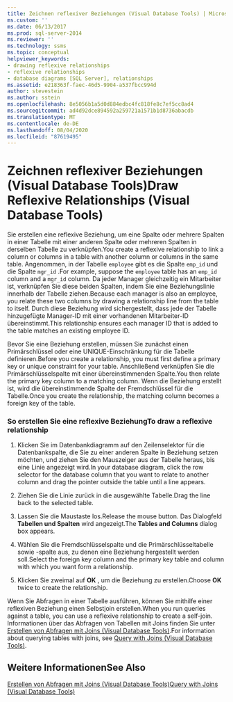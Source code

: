 ```yaml
---
title: Zeichnen reflexiver Beziehungen (Visual Database Tools) | Microsoft-Dokumentation
ms.custom: ''
ms.date: 06/13/2017
ms.prod: sql-server-2014
ms.reviewer: ''
ms.technology: ssms
ms.topic: conceptual
helpviewer_keywords:
- drawing reflexive relationships
- reflexive relationships
- database diagrams [SQL Server], relationships
ms.assetid: e218363f-faec-46d5-9904-a537fbcc994d
author: stevestein
ms.author: sstein
ms.openlocfilehash: 8e5056b1a5d0d884edbc4fc818fe8c7ef5cc8ad4
ms.sourcegitcommit: ad4d92dce894592a259721a1571b1d8736abacdb
ms.translationtype: MT
ms.contentlocale: de-DE
ms.lasthandoff: 08/04/2020
ms.locfileid: "87619495"
---
```

# <a name="draw-reflexive-relationships-visual-database-tools"></a><span data-ttu-id="bfe45-102">Zeichnen reflexiver Beziehungen (Visual Database Tools)</span><span class="sxs-lookup"><span data-stu-id="bfe45-102">Draw Reflexive Relationships (Visual Database Tools)</span></span>
  <span data-ttu-id="bfe45-103">Sie erstellen eine reflexive Beziehung, um eine Spalte oder mehrere Spalten in einer Tabelle mit einer anderen Spalte oder mehreren Spalten in derselben Tabelle zu verknüpfen.</span><span class="sxs-lookup"><span data-stu-id="bfe45-103">You create a reflexive relationship to link a column or columns in a table with another column or columns in the same table.</span></span> <span data-ttu-id="bfe45-104">Angenommen, in der Tabelle `employee` gibt es die Spalte `emp_id` und die Spalte `mgr_id` .</span><span class="sxs-lookup"><span data-stu-id="bfe45-104">For example, suppose the `employee` table has an `emp_id` column and a `mgr_id` column.</span></span> <span data-ttu-id="bfe45-105">Da jeder Manager gleichzeitig ein Mitarbeiter ist, verknüpfen Sie diese beiden Spalten, indem Sie eine Beziehungslinie innerhalb der Tabelle ziehen.</span><span class="sxs-lookup"><span data-stu-id="bfe45-105">Because each manager is also an employee, you relate these two columns by drawing a relationship line from the table to itself.</span></span> <span data-ttu-id="bfe45-106">Durch diese Beziehung wird sichergestellt, dass jede der Tabelle hinzugefügte Manager-ID mit einer vorhandenen Mitarbeiter-ID übereinstimmt.</span><span class="sxs-lookup"><span data-stu-id="bfe45-106">This relationship ensures each manager ID that is added to the table matches an existing employee ID.</span></span>  
  
 <span data-ttu-id="bfe45-107">Bevor Sie eine Beziehung erstellen, müssen Sie zunächst einen Primärschlüssel oder eine UNIQUE-Einschränkung für die Tabelle definieren.</span><span class="sxs-lookup"><span data-stu-id="bfe45-107">Before you create a relationship, you must first define a primary key or unique constraint for your table.</span></span> <span data-ttu-id="bfe45-108">Anschließend verknüpfen Sie die Primärschlüsselspalte mit einer übereinstimmenden Spalte.</span><span class="sxs-lookup"><span data-stu-id="bfe45-108">You then relate the primary key column to a matching column.</span></span> <span data-ttu-id="bfe45-109">Wenn die Beziehung erstellt ist, wird die übereinstimmende Spalte der Fremdschlüssel für die Tabelle.</span><span class="sxs-lookup"><span data-stu-id="bfe45-109">Once you create the relationship, the matching column becomes a foreign key of the table.</span></span>  
  
### <a name="to-draw-a-reflexive-relationship"></a><span data-ttu-id="bfe45-110">So erstellen Sie eine reflexive Beziehung</span><span class="sxs-lookup"><span data-stu-id="bfe45-110">To draw a reflexive relationship</span></span>  
  
1.  <span data-ttu-id="bfe45-111">Klicken Sie im Datenbankdiagramm auf den Zeilenselektor für die Datenbankspalte, die Sie zu einer anderen Spalte in Beziehung setzen möchten, und ziehen Sie den Mauszeiger aus der Tabelle heraus, bis eine Linie angezeigt wird.</span><span class="sxs-lookup"><span data-stu-id="bfe45-111">In your database diagram, click the row selector for the database column that you want to relate to another column and drag the pointer outside the table until a line appears.</span></span>  
  
2.  <span data-ttu-id="bfe45-112">Ziehen Sie die Linie zurück in die ausgewählte Tabelle.</span><span class="sxs-lookup"><span data-stu-id="bfe45-112">Drag the line back to the selected table.</span></span>  
  
3.  <span data-ttu-id="bfe45-113">Lassen Sie die Maustaste los.</span><span class="sxs-lookup"><span data-stu-id="bfe45-113">Release the mouse button.</span></span> <span data-ttu-id="bfe45-114">Das Dialogfeld **Tabellen und Spalten** wird angezeigt.</span><span class="sxs-lookup"><span data-stu-id="bfe45-114">The **Tables and Columns** dialog box appears.</span></span>  
  
4.  <span data-ttu-id="bfe45-115">Wählen Sie die Fremdschlüsselspalte und die Primärschlüsseltabelle sowie -spalte aus, zu denen eine Beziehung hergestellt werden soll.</span><span class="sxs-lookup"><span data-stu-id="bfe45-115">Select the foreign key column and the primary key table and column with which you want form a relationship.</span></span>  
  
5.  <span data-ttu-id="bfe45-116">Klicken Sie zweimal auf **OK** , um die Beziehung zu erstellen.</span><span class="sxs-lookup"><span data-stu-id="bfe45-116">Choose **OK** twice to create the relationship.</span></span>  
  
 <span data-ttu-id="bfe45-117">Wenn Sie Abfragen in einer Tabelle ausführen, können Sie mithilfe einer reflexiven Beziehung einen Selbstjoin erstellen.</span><span class="sxs-lookup"><span data-stu-id="bfe45-117">When you run queries against a table, you can use a reflexive relationship to create a self-join.</span></span> <span data-ttu-id="bfe45-118">Informationen über das Abfragen von Tabellen mit Joins finden Sie unter [Erstellen von Abfragen mit Joins &#40;Visual Database Tools&#41;](visual-database-tools.md).</span><span class="sxs-lookup"><span data-stu-id="bfe45-118">For information about querying tables with joins, see [Query with Joins &#40;Visual Database Tools&#41;](visual-database-tools.md).</span></span>  
  
## <a name="see-also"></a><span data-ttu-id="bfe45-119">Weitere Informationen</span><span class="sxs-lookup"><span data-stu-id="bfe45-119">See Also</span></span>  
 [<span data-ttu-id="bfe45-120">Erstellen von Abfragen mit Joins &#40;Visual Database Tools&#41;</span><span class="sxs-lookup"><span data-stu-id="bfe45-120">Query with Joins &#40;Visual Database Tools&#41;</span></span>](visual-database-tools.md)  
  
  
